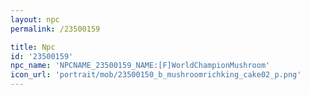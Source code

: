 ```yaml
---
layout: npc
permalink: /23500159

title: Npc
id: '23500159'
npc_name: 'NPCNAME_23500159_NAME:[F]WorldChampionMushroom'
icon_url: 'portrait/mob/23500150_b_mushroomrichking_cake02_p.png'
---
```

